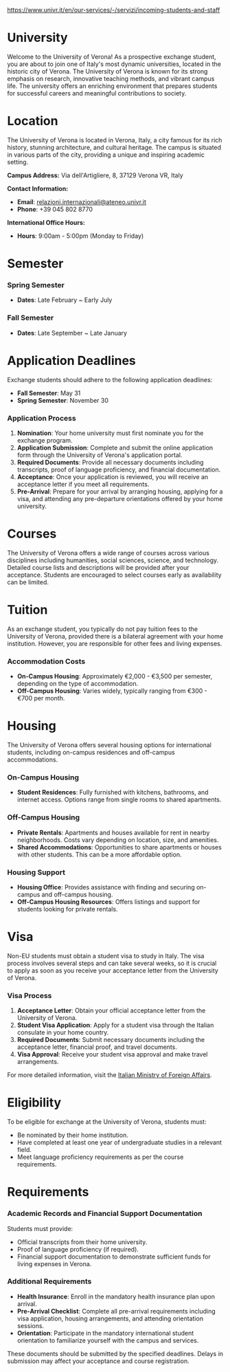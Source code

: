 https://www.univr.it/en/our-services/-/servizi/incoming-students-and-staff

# University

Welcome to the University of Verona! As a prospective exchange student, you are about to join one of Italy's most dynamic universities, located in the historic city of Verona. The University of Verona is known for its strong emphasis on research, innovative teaching methods, and vibrant campus life. The university offers an enriching environment that prepares students for successful careers and meaningful contributions to society.

# Location

The University of Verona is located in Verona, Italy, a city famous for its rich history, stunning architecture, and cultural heritage. The campus is situated in various parts of the city, providing a unique and inspiring academic setting.

**Campus Address:**
Via dell'Artigliere, 8, 37129 Verona VR, Italy

**Contact Information:**

- **Email**: relazioni.internazionali@ateneo.univr.it
- **Phone**: +39 045 802 8770

**International Office Hours:**

- **Hours**: 9:00am - 5:00pm (Monday to Friday)

# Semester

### Spring Semester

- **Dates**: Late February ~ Early July

### Fall Semester

- **Dates**: Late September ~ Late January

# Application Deadlines

Exchange students should adhere to the following application deadlines:

- **Fall Semester**: May 31
- **Spring Semester**: November 30

### Application Process

1. **Nomination**: Your home university must first nominate you for the exchange program.
2. **Application Submission**: Complete and submit the online application form through the University of Verona's application portal.
3. **Required Documents**: Provide all necessary documents including transcripts, proof of language proficiency, and financial documentation.
4. **Acceptance**: Once your application is reviewed, you will receive an acceptance letter if you meet all requirements.
5. **Pre-Arrival**: Prepare for your arrival by arranging housing, applying for a visa, and attending any pre-departure orientations offered by your home university.

# Courses

The University of Verona offers a wide range of courses across various disciplines including humanities, social sciences, science, and technology. Detailed course lists and descriptions will be provided after your acceptance. Students are encouraged to select courses early as availability can be limited.

# Tuition

As an exchange student, you typically do not pay tuition fees to the University of Verona, provided there is a bilateral agreement with your home institution. However, you are responsible for other fees and living expenses.

### Accommodation Costs

- **On-Campus Housing**: Approximately €2,000 - €3,500 per semester, depending on the type of accommodation.
- **Off-Campus Housing**: Varies widely, typically ranging from €300 - €700 per month.

# Housing

The University of Verona offers several housing options for international students, including on-campus residences and off-campus accommodations.

### On-Campus Housing

- **Student Residences**: Fully furnished with kitchens, bathrooms, and internet access. Options range from single rooms to shared apartments.

### Off-Campus Housing

- **Private Rentals**: Apartments and houses available for rent in nearby neighborhoods. Costs vary depending on location, size, and amenities.
- **Shared Accommodations**: Opportunities to share apartments or houses with other students. This can be a more affordable option.

### Housing Support

- **Housing Office**: Provides assistance with finding and securing on-campus and off-campus housing.
- **Off-Campus Housing Resources**: Offers listings and support for students looking for private rentals.

# Visa

Non-EU students must obtain a student visa to study in Italy. The visa process involves several steps and can take several weeks, so it is crucial to apply as soon as you receive your acceptance letter from the University of Verona.

### Visa Process

1. **Acceptance Letter**: Obtain your official acceptance letter from the University of Verona.
2. **Student Visa Application**: Apply for a student visa through the Italian consulate in your home country.
3. **Required Documents**: Submit necessary documents including the acceptance letter, financial proof, and travel documents.
4. **Visa Approval**: Receive your student visa approval and make travel arrangements.

For more detailed information, visit the [Italian Ministry of Foreign Affairs](https://vistoperitalia.esteri.it/home/en).

# Eligibility

To be eligible for exchange at the University of Verona, students must:

- Be nominated by their home institution.
- Have completed at least one year of undergraduate studies in a relevant field.
- Meet language proficiency requirements as per the course requirements.

# Requirements

### Academic Records and Financial Support Documentation

Students must provide:

- Official transcripts from their home university.
- Proof of language proficiency (if required).
- Financial support documentation to demonstrate sufficient funds for living expenses in Verona.

### Additional Requirements

- **Health Insurance**: Enroll in the mandatory health insurance plan upon arrival.
- **Pre-Arrival Checklist**: Complete all pre-arrival requirements including visa application, housing arrangements, and attending orientation sessions.
- **Orientation**: Participate in the mandatory international student orientation to familiarize yourself with the campus and services.

These documents should be submitted by the specified deadlines. Delays in submission may affect your acceptance and course registration.
